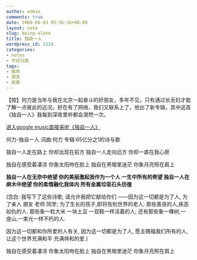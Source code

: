 ```yaml
---
author: admin
comments: true
date: 2009-06-03 05:36:26+00:00
layout: note
slug: being-alone
title: 独自一人
wordpress_id: 2124
categories:
- notes
- 不好归类
tags:
- 推荐
- 朋友
- 民歌
---
```


【按】何力是当年与我在北京一起奋斗的好朋友，多年不见，只有通过长舌妇才能了解一点彼此的近况。好在有了网络，我们又联系上了。他出了新专辑，其中这首《独自一人》我每到深夜里听都会潸然一次。





		
		
		



[进入google music直接来听《独自一人》](http://www.google.cn/music/search?q=%E4%BD%95%E5%8A%9B+%E7%8B%AC%E8%87%AA%E4%B8%80%E4%BA%BA&aq=f)

何力-独自一人
词曲:何力
专辑:65亿分之1的诗与歌

独自一人走在路上
你却出现在前方
独自一人走向远方
你却一直在我心房

独自在感受着凄凉
你象太阳吻在脸上
独自在黑暗里迷茫
你象月亮照在肩上

**独自一人在无奈中绝望
你的美丽激起我作为一个人
一生中所有的希望
独自一人在麻木中绝望
你的柔情融化我体内
所有金属垃圾石头彷徨**

(念白:
我写下了这些诗歌,
请允许我把它献给你们
——因为这一切都是为了人,
为了亲人 朋友 老师 同学;
为了生长的孩子,即将告别世界的老人;
那些善良的人,疾恶如仇的人.
那些象一粒大米 一块土豆 一双鞋一样活着的人;
还有那些象一棵树,一座山,一束光一样不朽的人.

因为这一切都和你所爱的人有关,
因为这一切都是为了人,
愿主赐福我们所有的人,
让这个世界充满和平 充满祥和的爱.)

独自在感受着凄凉
你象太阳吻在脸上
独自在黑暗里迷茫
你象月亮照在肩上
